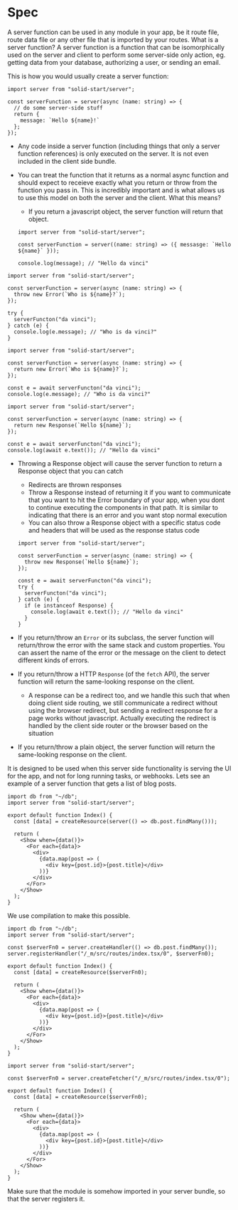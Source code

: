 # Spec

A server function can be used in any module in your app, be it route file, route data file or any other file that is imported by your routes. What is a server function? A server function is a function that can be isomorphically used on the server and client to perform some server-side only action, eg. getting data from your database, authorizing a user, or sending an email.

This is how you would usually create a server function:

```tsx
import server from "solid-start/server";

const serverFunction = server(async (name: string) => {
  // do some server-side stuff
  return {
    message: `Hello ${name}!`
  };
});
```

- Any code inside a server function (including things that only a server function references) is only executed on the server. It is not even included in the client side bundle.
- You can treat the function that it returns as a normal async function and should expect to receieve exactly what you return or throw from the function you pass in. This is incredibly important and is what allows us to use this model on both the server and the client. What this means?

  - If you return a javascript object, the server function will return that object.

  ```tsx
  import server from "solid-start/server";

  const serverFunction = server((name: string) => ({ messasge: `Hello ${name}` }));

  console.log(message); // "Hello da vinci"
  ```

```tsx
import server from "solid-start/server";

const serverFunction = server(async (name: string) => {
  throw new Error(`Who is ${name}?`);
});

try {
  serverFuncton("da vinci");
} catch (e) {
  console.log(e.message); // "Who is da vinci?"
}
```

```tsx
import server from "solid-start/server";

const serverFunction = server(async (name: string) => {
  return new Error(`Who is ${name}?`);
});

const e = await serverFuncton("da vinci");
console.log(e.message); // "Who is da vinci?"
```

```tsx
import server from "solid-start/server";

const serverFunction = server(async (name: string) => {
  return new Response(`Hello ${name}`);
});

const e = await serverFuncton("da vinci");
console.log(await e.text()); // "Hello da vinci"
```

- Throwing a Response object will cause the server function to return a Response object that you can catch

  - Redirects are thrown responses
  - Throw a Response instead of returning it if you want to communicate that you want to hit the Error boundary of your app,
    when you dont to continue executing the components in that path. It is similar to indicating that there is an error and you want stop normal execution
  - You can also throw a Response object with a specific status code and headers that will be used as the response status code

  ```tsx
  import server from "solid-start/server";

  const serverFunction = server(async (name: string) => {
    throw new Response(`Hello ${name}`);
  });

  const e = await serverFuncton("da vinci");
  try {
    serverFuncton("da vinci");
  } catch (e) {
    if (e instanceof Response) {
      console.log(await e.text()); // "Hello da vinci"
    }
  }
  ```

- If you return/throw an `Error` or its subclass, the server function will return/throw the error with the same stack and custom properties. You can assert the name of the error or the message on the client to detect different kinds of errors.
- If you return/throw a HTTP `Response` (of the `fetch` API), the server function will return the same-looking response on the client.
  - A response can be a redirect too, and we handle this such that when doing client side routing, we still communicate a redirect without using the browser redirect, but sending a redirect response for a page works without javascript. Actually executing the redirect is handled by the client side router or the browser based on the situation
- If you return/throw a plain object, the server function will return the same-looking response on the client.

It is designed to be used when this server side functionality is serving the UI for the app, and not for long running tasks, or webhooks. Lets see an example of a server function that gets a list of blog posts.

```tsx file=src/routes/index.tsx
import db from "~/db";
import server from "solid-start/server";

export default function Index() {
  const [data] = createResource(server(() => db.post.findMany()));

  return (
    <Show when={data()}>
      <For each={data}>
        <div>
          {data.map(post => (
            <div key={post.id}>{post.title}</div>
          ))}
        </div>
      </For>
    </Show>
  );
}
```

We use compilation to make this possible.

```tsx file=src/routes/index.tsx
import db from "~/db";
import server from "solid-start/server";

const $serverFn0 = server.createHandler(() => db.post.findMany());
server.registerHandler("/_m/src/routes/index.tsx/0", $serverFn0);

export default function Index() {
  const [data] = createResource($serverFn0);

  return (
    <Show when={data()}>
      <For each={data}>
        <div>
          {data.map(post => (
            <div key={post.id}>{post.title}</div>
          ))}
        </div>
      </For>
    </Show>
  );
}
```

```tsx file=src/routes/index.tsx
import server from "solid-start/server";

const $serverFn0 = server.createFetcher("/_m/src/routes/index.tsx/0");

export default function Index() {
  const [data] = createResource($serverFn0);

  return (
    <Show when={data()}>
      <For each={data}>
        <div>
          {data.map(post => (
            <div key={post.id}>{post.title}</div>
          ))}
        </div>
      </For>
    </Show>
  );
}
```

Make sure that the module is somehow imported in your server bundle, so that the server registers it.
